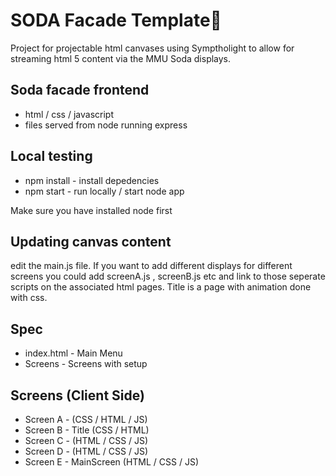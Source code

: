 # SODA Facade Template👋
Project for projectable html canvases using Symptholight to allow for streaming html 5 content
via the MMU Soda displays.

## Soda facade frontend
- html / css / javascript
- files served from node running express

## Local testing
- npm install - install depedencies
- npm start - run locally / start node app

Make sure you have installed node first 

## Updating canvas content
edit the main.js file. If you want to add different displays for different screens 
you could add screenA.js , screenB.js etc and link to those seperate scripts on the 
associated html pages. Title is a page with animation done with css.

## Spec
- index.html - Main Menu
- Screens - Screens with setup

## Screens (Client Side)
- Screen A - (CSS / HTML / JS)
- Screen B - Title (CSS / HTML)
- Screen C - (HTML / CSS / JS)
- Screen D - (HTML / CSS / JS)
- Screen E - MainScreen (HTML / CSS / JS)